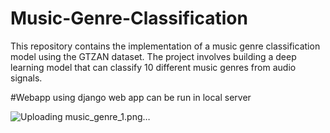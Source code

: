 # Music-Genre-Classification

This repository contains the implementation of a music genre classification model using the GTZAN dataset. The project involves building a deep learning model that can classify 10 different music genres from audio signals.

#Webapp
using django web app can be run in local server 

![Uploading music_genre_1.png…]()
